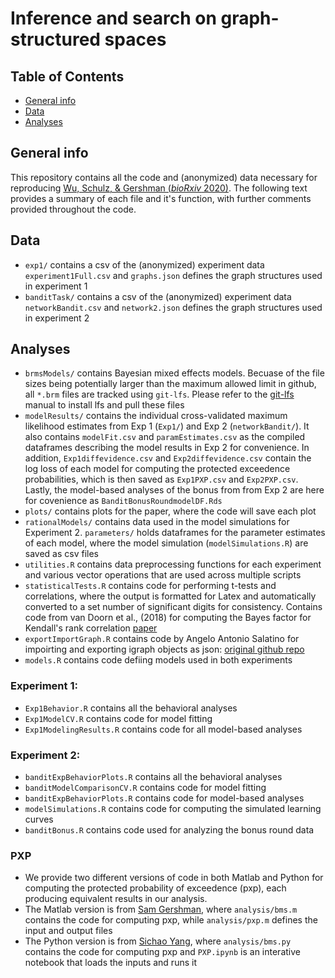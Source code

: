 # Inference and search on graph-structured spaces

## Table of Contents
* [General info](general-info)
* [Data](#data)
* [Analyses](#analyses)

## General info
This repository contains all the code and (anonymized) data necessary for reproducing [Wu, Schulz, & Gershman (*bioRxiv* 2020)](https://charleywu.github.io/downloads/wu2020inference.pdf). The following text provides a summary of each file and it's function, with further comments provided throughout the code. 


## Data
* `exp1/` contains a csv of the (anonymized) experiment data `experiment1Full.csv` and `graphs.json` defines the graph structures used in experiment 1
* `banditTask/` contains a csv of the (anonymized) experiment data `networkBandit.csv` and `network2.json` defines the graph structures used in experiment 2


## Analyses
* `brmsModels/` contains Bayesian mixed effects models. Becuase of the file sizes being potentially larger than the maximum allowed limit in github, all `*.brm` files are tracked using `git-lfs`. Please refer to the [git-lfs](https://git-lfs.github.com/) manual to install lfs and pull these files
* `modelResults/` contains the individual cross-validated maximum likelihood estimates from Exp 1 (`Exp1/`) and Exp 2 (`networkBandit/`). It also contains `modelFit.csv` and `paramEstimates.csv` as the compiled dataframes describing the model results in Exp 2 for convenience.  In addition, `Exp1diffevidence.csv` and `Exp2diffevidence.csv` contain the log loss of each model for computing the protected exceedence probabilities, which is then saved as `Exp1PXP.csv` and `Exp2PXP.csv`. Lastly, the model-based analyses of the bonus from from Exp 2 are here for covenience as `BanditBonusRoundmodelDF.Rds`
* `plots/` contains plots for the paper, where the code will save each plot
* `rationalModels/` contains data used in the model simulations for Experiment 2. `parameters/` holds dataframes for the parameter estimates of each model, where the model simulation (`modelSimulations.R`) are saved as csv files
* `utilities.R` contains data preprocessing functions for each experiment and various vector operations that are used across multiple scripts
* `statisticalTests.R` contains code for performing t-tests and correlations, where the output is formatted for Latex and automatically converted to a set number of significant digits for consistency. Contains code from van Doorn et al., (2018) for computing the Bayes factor for Kendall's rank correlation [paper](https://amstat.tandfonline.com/doi/full/10.1080/00031305.2016.1264998)
* `exportImportGraph.R` contains code by Angelo Antonio Salatino for impoirting and exporting igraph objects as json: [original github repo](https://github.com/angelosalatino/graph-importer-R)
* `models.R` contains code defiing models used in both experiments

### Experiment 1: 

* `Exp1Behavior.R` contains all the behavioral analyses
* `Exp1ModelCV.R` contains code for model fitting 
* `Exp1ModelingResults.R` contains code for all model-based analyses

### Experiment 2: 
* `banditExpBehaviorPlots.R` contains all the behavioral analyses
* `banditModelComparisonCV.R` contains code for model fitting 
* `banditExpBehaviorPlots.R` contains code for model-based analyses
* `modelSimulations.R` contains code for computing the simulated learning curves
* `banditBonus.R` contains code used for analyzing the bonus round data

### PXP
* We provide two different versions of code in both Matlab and Python for computing the protected probability of exceedence (pxp), each producing equivalent results in our analysis.
* The Matlab version is from [Sam Gershman](https://github.com/sjgershm/mfit), where `analysis/bms.m` contains the code for computing pxp, while `analysis/pxp.m` defines the input and output files
* The Python version is from [Sichao Yang](https://github.com/cpilab/group-bayesian-model-comparison), where `analysis/bms.py` contains the code for computing pxp and `PXP.ipynb` is an interative notebook that loads the inputs and runs it





